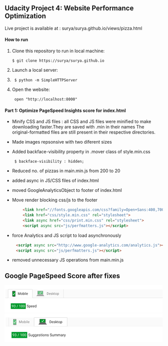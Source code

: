 ## Udacity Project 4: Website Performance Optimization

Live project is available at : surya/surya.github.io/views/pizza.html

#### How to run

1. Clone this repository to run in local machine:

       $ git clone https://surya/surya.github.io

2. Launch a local server:
3.
        $ python -m SimpleHTTPServer

3. Open the website:

        open "http://localhost:8000"


#### Part 1: Optimize PageSpeed Insights score for index.html
* Minify CSS and JS files : all CSS and JS files were minified to make downloading faster.They are saved with .min in their names The original-formatted files are still present in their respective directories.
* Made images repsonsive with two diferent sizes
* Added backface-visibility property in .mover class of style.min.css

       $ backface-visibility : hidden;

* Reduced no. of pizzas in main.min.js from 200 to 20
* added async in JS/CSS files of index.html
* moved GoogleAnalyticsObject to footer of index.html
* Move render blocking css/js to the footer
```html
        <link href="//fonts.googleapis.com/css?family=Open+Sans:400,700" rel="stylesheet">
        <link href="css/style.min.css" rel="stylesheet">
        <link async href="css/print.min.css" rel="stylesheet">
        <script async src="js/perfmatters.js"></script>
```
* force Analytics and JS script to load asynchronously
```html
     <script async src="http://www.google-analytics.com/analytics.js"></script>
     <script async src="js/perfmatters.js"></script>

```
* removed unnecessary JS operations from main.min.js

## Google PageSpeed Score after fixes

![mobile image](readme_images/mobile.png)
![desktop image](readme_images/desktop.png)
